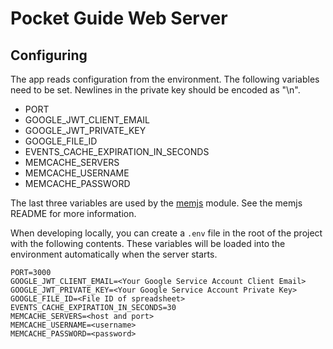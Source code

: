 # Pocket Guide Web Server

## Configuring

The app reads configuration from the environment. The following variables need
to be set. Newlines in the private key should be encoded as "\n".

* PORT
* GOOGLE_JWT_CLIENT_EMAIL
* GOOGLE_JWT_PRIVATE_KEY
* GOOGLE_FILE_ID
* EVENTS_CACHE_EXPIRATION_IN_SECONDS
* MEMCACHE_SERVERS
* MEMCACHE_USERNAME
* MEMCACHE_PASSWORD

The last three variables are used by the [memjs](https://github.com/alevy/memjs)
module. See the memjs README for more information.

When developing locally, you can create a `.env` file in the root of the project
with the following contents. These variables will be loaded into the environment
automatically when the server starts.

```
PORT=3000
GOOGLE_JWT_CLIENT_EMAIL=<Your Google Service Account Client Email>
GOOGLE_JWT_PRIVATE_KEY=<Your Google Service Account Private Key>
GOOGLE_FILE_ID=<File ID of spreadsheet>
EVENTS_CACHE_EXPIRATION_IN_SECONDS=30
MEMCACHE_SERVERS=<host and port>
MEMCACHE_USERNAME=<username>
MEMCACHE_PASSWORD=<password>
```
